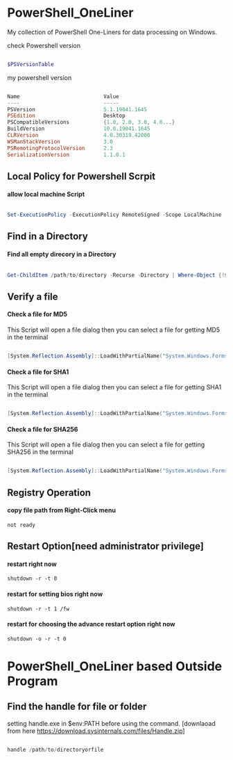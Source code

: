 # PowerShell_OneLiner
My collection of PowerShell One-Liners for data processing on Windows.

check Powershell version

```PowerShell

$PSVersionTable

```

my powershell version

```powershell

Name                           Value
----                           -----
PSVersion                      5.1.19041.1645
PSEdition                      Desktop
PSCompatibleVersions           {1.0, 2.0, 3.0, 4.0...}
BuildVersion                   10.0.19041.1645
CLRVersion                     4.0.30319.42000
WSManStackVersion              3.0
PSRemotingProtocolVersion      2.3
SerializationVersion           1.1.0.1

```

## Local Policy for Powershell Scrpit

#### allow local machine Script

```PowerShell

Set-ExecutionPolicy -ExecutionPolicy RemoteSigned -Scope LocalMachine

```

## Find in a Directory

#### Find all empty direcory in a Directory

```PowerShell

Get-ChildItem /path/to/directory -Recurse -Directory | Where-Object {!$_.GetFileSystemInfos().Count}

```


## Verify a file

#### Check a file for MD5

This Script will open a file dialog then you can select a file for getting MD5 in the terminal

```PowerShell

[System.Reflection.Assembly]::LoadWithPartialName("System.Windows.Forms") | Out-Null;$p = New-Object System.Windows.Forms.OpenFileDialog -Property @{Filter = "All|*.*"}; if($p.ShowDialog() -eq $true){$filename = $p.FileNames; certutil -hashfile $filename MD5}

```

#### Check a file for SHA1

This Script will open a file dialog then you can select a file for getting SHA1 in the terminal

```PowerShell

[System.Reflection.Assembly]::LoadWithPartialName("System.Windows.Forms") | Out-Null;$p = New-Object System.Windows.Forms.OpenFileDialog -Property @{Filter = "All|*.*"}; if($p.ShowDialog() -eq $true){$filename = $p.FileNames; certutil -hashfile $filename SHA1}

```

#### Check a file for SHA256

This Script will open a file dialog then you can select a file for getting SHA256 in the terminal

```PowerShell

[System.Reflection.Assembly]::LoadWithPartialName("System.Windows.Forms") | Out-Null;$p = New-Object System.Windows.Forms.OpenFileDialog -Property @{Filter = "All|*.*"}; if($p.ShowDialog() -eq $true){$filename = $p.FileNames; certutil -hashfile $filename SHA256}

```

## Registry Operation

#### copy file path from Right-Click menu

```
not ready
```

## Restart Option[need administrator privilege]

#### restart right now
```
shutdown -r -t 0
```

#### restart for setting bios right now
```
shutdown -r -t 1 /fw
```

#### restart for choosing the advance restart option right now
```
shutdown -o -r -t 0
```

# PowerShell_OneLiner based Outside Program

## Find the handle for file or folder

setting handle.exe in $env:PATH before using the command. [downlaoad from here https://download.sysinternals.com/files/Handle.zip]

```Powershell

handle /path/to/directoryorfile

```
